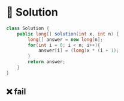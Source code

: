 # 📕 Solution

```java
class Solution {
    public long[] solution(int x, int n) {
        long[] answer = new long[n];
        for(int i = 0; i < n; i++){
            answer[i] = (long)x * (i + 1);
        }
        return answer;
    }
}
```

## ❌ fail

```java

```
